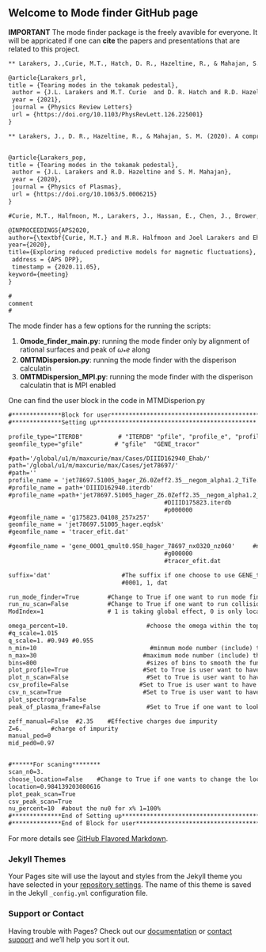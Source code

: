 ## Welcome to Mode finder GitHub page

**IMPORTANT** The mode finder package is the freely avavible for everyone. It will be appricated if one can **cite** the papers and presentations that are related to this project. 

```markdown
** Larakers, J.,Curie, M.T., Hatch, D. R., Hazeltine, R., & Mahajan, S. M. (2021). Tearing modes in thetokamak pedestal.Physics Review Letters(In review)**

@article{Larakers_prl,
title = {Tearing modes in the tokamak pedestal},
 author = {J.L. Larakers and M.T. Curie  and D. R. Hatch and R.D. Hazeltine and S. M. Mahajan},
 year = {2021},
 journal = {Physics Review Letters}
 url = {https://doi.org/10.1103/PhysRevLett.126.225001}
}

** Larakers, J., D. R., Hazeltine, R., & Mahajan, S. M. (2020). A comprehensive conductivity model for drift and micro-tearing modes [https://doi.org/10.1063/5.0006215](url)**


@article{Larakers_pop,
title = {Tearing modes in the tokamak pedestal},
 author = {J.L. Larakers and R.D. Hazeltine and S. M. Mahajan},
 year = {2020},
 journal = {Physics of Plasmas},
 url = {https://doi.org/10.1063/5.0006215}
}

#Curie, M.T., Halfmoon, M., Larakers, J., Hassan, E., Chen, J., Brower, D., Hatch, D.,Kotschenreuther, M., Mahajan, S., DIII-D team, & JET team. (2020). Exploring reduced predictivemodels for magnetic fluctuations, APS DPP.

@INPROCEEDINGS{APS2020,
author={\textbf{Curie, M.T.} and M.R. Halfmoon and Joel Larakers and Ehab Hassan and J. Chen and D.L. Brower and D.R. Hatch and M.T. Kotschenreuther and S.M. Mahajan and {DIII-D team} and {JET team}},
year={2020},
title={Exploring reduced predictive models for magnetic fluctuations},
 address = {APS DPP},
 timestamp = {2020.11.05},
keyword={meeting}
}

#
comment
#
```


The mode finder has a few options for the running the scripts: 
1. **0mode_finder_main.py**:   running the mode finder only by alignment of rational surfaces and peak of $\omega_*e$ along
2. **0MTMDispersion.py**:      running the mode finder with the disperison calculatin
3. **0MTMDispersion_MPI.py**:  running the mode finder with the disperison calculatin that is MPI enabled 

One can find the user block in the code in MTMDisperion.py


```markdown
#**************Block for user******************************************
#**************Setting up*********************************************

profile_type="ITERDB"          # "ITERDB" "pfile", "profile_e", "profile_both" 
geomfile_type="gfile"         # "gfile"  "GENE_tracor"

#path='/global/u1/m/maxcurie/max/Cases/DIIID162940_Ehab/'
path='/global/u1/m/maxcurie/max/Cases/jet78697/'
#path=''
profile_name = 'jet78697.51005_hager_Z6.0Zeff2.35__negom_alpha1.2_TiTe.iterdb' 
#profile_name = path+'DIIID162940.iterdb'
#profile_name =path+'jet78697.51005_hager_Z6.0Zeff2.35__negom_alpha1.2_TiTe.iterdb'		#name of the profile file
                                            #DIIID175823.iterdb
                                            #p000000
#geomfile_name = 'g175823.04108_257x257'
geomfile_name = 'jet78697.51005_hager.eqdsk'
#geomfile_name = 'tracer_efit.dat'

#geomfile_name = 'gene_0001_qmult0.958_hager_78697_nx0320_nz060'     #name of the magnetic geometry file
                                            #g000000
                                            #tracer_efit.dat

suffix='dat'            	    #The suffix if one choose to use GENE_tracor for q profile
                                #0001, 1, dat

run_mode_finder=True        #Change to True if one want to run mode finder 
run_nu_scan=False           #Change to True if one want to run collisionality scan 
ModIndex=1 					# 1 is taking global effect, 0 is only local effect 

omega_percent=10.                      #choose the omega within the top that percent defined in(0,100)
#q_scale=1.015
q_scale=1. #0.949 #0.955
n_min=10                                #minmum mode number (include) that finder will cover
n_max=30                              #maximum mode number (include) that finder will cover
bins=800                               #sizes of bins to smooth the function
plot_profile=True                     #Set to True is user want to have the plot of the profile
plot_n_scan=False                      #Set to True is user want to have the plot of the gamma over n
csv_profile=False                    #Set to True is user want to have the csv file "profile_output.csv" of the profile
csv_n_scan=True                       #Set to True is user want to have the csv file "MTM_dispersion_n_scan.csv" of the gamma over n
plot_spectrogram=False
peak_of_plasma_frame=False             #Set to True if one want to look around the peak of omega*e in plasam frame

zeff_manual=False  #2.35	#Effective charges due impurity
Z=6.		#charge of impurity
manual_ped=0
mid_ped0=0.97


#******For scaning********
scan_n0=3.
choose_location=False    #Change to True if one wants to change the location manually 
location=0.984139203080616
plot_peak_scan=True
csv_peak_scan=True
nu_percent=10  #about the nu0 for x% 1=100%
#**************End of Setting up*********************************************
#**************End of Block for user******************************************
```

For more details see [GitHub Flavored Markdown](https://guides.github.com/features/mastering-markdown/).

### Jekyll Themes

Your Pages site will use the layout and styles from the Jekyll theme you have selected in your [repository settings](https://github.com/maxcurie1996/mode_finder/settings/pages). The name of this theme is saved in the Jekyll `_config.yml` configuration file.

### Support or Contact

Having trouble with Pages? Check out our [documentation](https://docs.github.com/categories/github-pages-basics/) or [contact support](https://support.github.com/contact) and we’ll help you sort it out.
